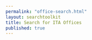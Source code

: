 ```yaml
---
permalink: "office-search.html"
layout: searchtoolkit
title: Search for ITA Offices 
published: true
---
```





<html>
<head>

</head>
<body>

<script src="javascripts/offices-script.js" type="text/javascript"></script>
<div id="offices-container"></div>

</body>
</html>
